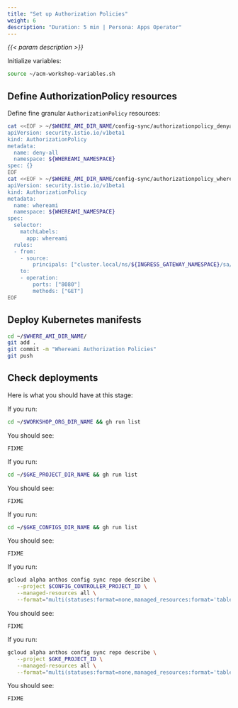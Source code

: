 ```yaml
---
title: "Set up Authorization Policies"
weight: 6
description: "Duration: 5 min | Persona: Apps Operator"
---
```

_{{< param description >}}_

Initialize variables:
```Bash
source ~/acm-workshop-variables.sh
```

## Define AuthorizationPolicy resources

Define fine granular `AuthorizationPolicy` resources:
```Bash
cat <<EOF > ~/$WHERE_AMI_DIR_NAME/config-sync/authorizationpolicy_denyall.yaml
apiVersion: security.istio.io/v1beta1
kind: AuthorizationPolicy
metadata:
  name: deny-all
  namespace: ${WHEREAMI_NAMESPACE}
spec: {}
EOF
cat <<EOF > ~/$WHERE_AMI_DIR_NAME/config-sync/authorizationpolicy_whereami.yaml
apiVersion: security.istio.io/v1beta1
kind: AuthorizationPolicy
metadata:
  name: whereami
  namespace: ${WHEREAMI_NAMESPACE}
spec:
  selector:
    matchLabels:
      app: whereami
  rules:
  - from:
    - source:
        principals: ["cluster.local/ns/${INGRESS_GATEWAY_NAMESPACE}/sa/${INGRESS_GATEWAY_NAME}"]
    to:
    - operation:
        ports: ["8080"]
        methods: ["GET"]
EOF
```

## Deploy Kubernetes manifests

```Bash
cd ~/$WHERE_AMI_DIR_NAME/
git add .
git commit -m "Whereami Authorization Policies"
git push
```

## Check deployments

Here is what you should have at this stage:

If you run:
```Bash
cd ~/$WORKSHOP_ORG_DIR_NAME && gh run list
```
You should see:
```Plaintext
FIXME
```

If you run:
```Bash
cd ~/$GKE_PROJECT_DIR_NAME && gh run list
```
You should see:
```Plaintext
FIXME
```

If you run:
```Bash
cd ~/$GKE_CONFIGS_DIR_NAME && gh run list
```
You should see:
```Plaintext
FIXME
```

If you run:
```Bash
gcloud alpha anthos config sync repo describe \
   --project $CONFIG_CONTROLLER_PROJECT_ID \
   --managed-resources all \
   --format="multi(statuses:format=none,managed_resources:format='table[box](group:sort=2,kind,name,namespace:sort=1)')"
```
You should see:
```Plaintext
FIXME
```

If you run:
```Bash
gcloud alpha anthos config sync repo describe \
   --project $GKE_PROJECT_ID \
   --managed-resources all \
   --format="multi(statuses:format=none,managed_resources:format='table[box](group:sort=2,kind,name,namespace:sort=1)')"
```
You should see:
```Plaintext
FIXME
```